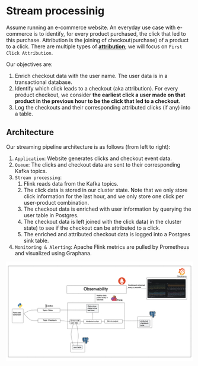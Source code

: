 # Stream processinig


Assume running an e-commerce website. An everyday use case with e-commerce is to identify, for every product purchased, the click that led to this purchase. Attribution is the joining of checkout(purchase) of a product to a click. There are multiple types of **[attribution](https://www.shopify.com/blog/marketing-attribution#3)**; we will focus on `First Click Attribution`. 

Our objectives are:
 1. Enrich checkout data with the user name. The user data is in a transactional database.
 2. Identify which click leads to a checkout (aka attribution). For every product checkout, we consider **the earliest click a user made on that product in the previous hour to be the click that led to a checkout**.
 3. Log the checkouts and their corresponding attributed clicks (if any) into a table.



## Architecture

Our streaming pipeline architecture is as follows (from left to right):

1. `Application`: Website generates clicks and checkout event data.
2. `Queue`: The clicks and checkout data are sent to their corresponding Kafka topics.
3. `Stream processing`: 
   1. Flink reads data from the Kafka topics.
   2. The click data is stored in our cluster state. Note that we only store click information for the last hour, and we only store one click per user-product combination. 
   3. The checkout data is enriched with user information by querying the user table in Postgres.
   4. The checkout data is left joined with the click data( in the cluster state) to see if the checkout can be attributed to a click.
   5. The enriched and attributed checkout data is logged into a Postgres sink table.
4. `Monitoring & Alerting`: Apache Flink metrics are pulled by Prometheus and visualized using Graphana.

![Architecture](./assets/images/arch.png)



